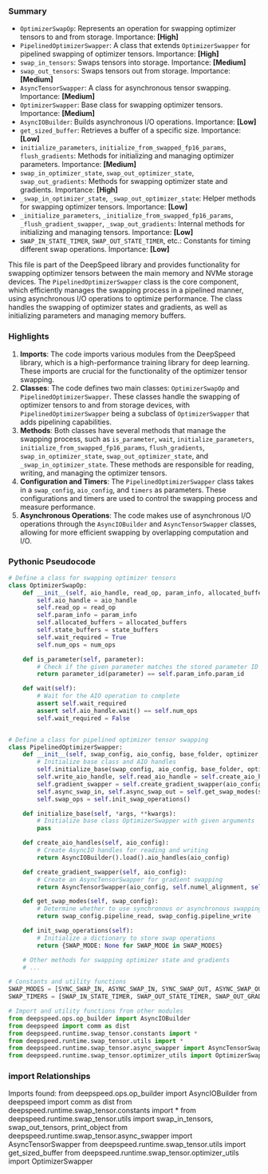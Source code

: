 

### Summary



* `OptimizerSwapOp`: Represents an operation for swapping optimizer tensors to and from storage. Importance: **[High]**
* `PipelinedOptimizerSwapper`: A class that extends `OptimizerSwapper` for pipelined swapping of optimizer tensors. Importance: **[High]**
* `swap_in_tensors`: Swaps tensors into storage. Importance: **[Medium]**
* `swap_out_tensors`: Swaps tensors out from storage. Importance: **[Medium]**
* `AsyncTensorSwapper`: A class for asynchronous tensor swapping. Importance: **[Medium]**  
* `OptimizerSwapper`: Base class for swapping optimizer tensors. Importance: **[Medium]**  
* `AsyncIOBuilder`: Builds asynchronous I/O operations. Importance: **[Low]**  
* `get_sized_buffer`: Retrieves a buffer of a specific size. Importance: **[Low]**  
* `initialize_parameters`, `initialize_from_swapped_fp16_params`, `flush_gradients`: Methods for initializing and managing optimizer parameters. Importance: **[Medium]**  
* `swap_in_optimizer_state`, `swap_out_optimizer_state`, `swap_out_gradients`: Methods for swapping optimizer state and gradients. Importance: **[High]**  
* `_swap_in_optimizer_state`, `_swap_out_optimizer_state`: Helper methods for swapping optimizer tensors. Importance: **[Low]**  
* `_initialize_parameters`, `_initialize_from_swapped_fp16_params`, `_flush_gradient_swapper`, `_swap_out_gradients`: Internal methods for initializing and managing tensors. Importance: **[Low]**  
* `SWAP_IN_STATE_TIMER`, `SWAP_OUT_STATE_TIMER`, etc.: Constants for timing different swap operations. Importance: **[Low]**  

This file is part of the DeepSpeed library and provides functionality for swapping optimizer tensors between the main memory and NVMe storage devices. The `PipelinedOptimizerSwapper` class is the core component, which efficiently manages the swapping process in a pipelined manner, using asynchronous I/O operations to optimize performance. The class handles the swapping of optimizer states and gradients, as well as initializing parameters and managing memory buffers.

### Highlights



1. **Imports**: The code imports various modules from the DeepSpeed library, which is a high-performance training library for deep learning. These imports are crucial for the functionality of the optimizer tensor swapping.
2. **Classes**: The code defines two main classes: `OptimizerSwapOp` and `PipelinedOptimizerSwapper`. These classes handle the swapping of optimizer tensors to and from storage devices, with `PipelinedOptimizerSwapper` being a subclass of `OptimizerSwapper` that adds pipelining capabilities.
3. **Methods**: Both classes have several methods that manage the swapping process, such as `is_parameter`, `wait`, `initialize_parameters`, `initialize_from_swapped_fp16_params`, `flush_gradients`, `swap_in_optimizer_state`, `swap_out_optimizer_state`, and `_swap_in_optimizer_state`. These methods are responsible for reading, writing, and managing the optimizer tensors.
4. **Configuration and Timers**: The `PipelinedOptimizerSwapper` class takes in a `swap_config`, `aio_config`, and `timers` as parameters. These configurations and timers are used to control the swapping process and measure performance.
5. **Asynchronous Operations**: The code makes use of asynchronous I/O operations through the `AsyncIOBuilder` and `AsyncTensorSwapper` classes, allowing for more efficient swapping by overlapping computation and I/O.

### Pythonic Pseudocode

```python
# Define a class for swapping optimizer tensors
class OptimizerSwapOp:
    def __init__(self, aio_handle, read_op, param_info, allocated_buffers, state_buffers, num_ops):
        self.aio_handle = aio_handle
        self.read_op = read_op
        self.param_info = param_info
        self.allocated_buffers = allocated_buffers
        self.state_buffers = state_buffers
        self.wait_required = True
        self.num_ops = num_ops

    def is_parameter(self, parameter):
        # Check if the given parameter matches the stored parameter ID
        return parameter_id(parameter) == self.param_info.param_id

    def wait(self):
        # Wait for the AIO operation to complete
        assert self.wait_required
        assert self.aio_handle.wait() == self.num_ops
        self.wait_required = False


# Define a class for pipelined optimizer tensor swapping
class PipelinedOptimizerSwapper:
    def __init__(self, swap_config, aio_config, base_folder, optimizer, largest_numel, device, dtype, timers):
        # Initialize base class and AIO handles
        self.initialize_base(swap_config, aio_config, base_folder, optimizer, largest_numel, device, dtype, timers)
        self.write_aio_handle, self.read_aio_handle = self.create_aio_handles(aio_config)
        self.gradient_swapper = self.create_gradient_swapper(aio_config)
        self.async_swap_in, self.async_swap_out = self.get_swap_modes(swap_config)
        self.swap_ops = self.init_swap_operations()

    def initialize_base(self, *args, **kwargs):
        # Initialize base class OptimizerSwapper with given arguments
        pass

    def create_aio_handles(self, aio_config):
        # Create AsyncIO handles for reading and writing
        return AsyncIOBuilder().load().aio_handles(aio_config)

    def create_gradient_swapper(self, aio_config):
        # Create an AsyncTensorSwapper for gradient swapping
        return AsyncTensorSwapper(aio_config, self.numel_alignment, self.timers)

    def get_swap_modes(self, swap_config):
        # Determine whether to use synchronous or asynchronous swapping for read and write
        return swap_config.pipeline_read, swap_config.pipeline_write

    def init_swap_operations(self):
        # Initialize a dictionary to store swap operations
        return {SWAP_MODE: None for SWAP_MODE in SWAP_MODES}

    # Other methods for swapping optimizer state and gradients
    # ...

# Constants and utility functions
SWAP_MODES = [SYNC_SWAP_IN, ASYNC_SWAP_IN, SYNC_SWAP_OUT, ASYNC_SWAP_OUT]
SWAP_TIMERS = [SWAP_IN_STATE_TIMER, SWAP_OUT_STATE_TIMER, SWAP_OUT_GRADIENT_TIMER, ASYNC_SWAP_IN_STATE_TIMER, ASYNC_SWAP_OUT_STATE_TIMER]

# Import and utility functions from other modules
from deepspeed.ops.op_builder import AsyncIOBuilder
from deepspeed import comm as dist
from deepspeed.runtime.swap_tensor.constants import *
from deepspeed.runtime.swap_tensor.utils import *
from deepspeed.runtime.swap_tensor.async_swapper import AsyncTensorSwapper
from deepspeed.runtime.swap_tensor.optimizer_utils import OptimizerSwapper
```


### import Relationships

Imports found:
from deepspeed.ops.op_builder import AsyncIOBuilder
from deepspeed import comm as dist
from deepspeed.runtime.swap_tensor.constants import *
from deepspeed.runtime.swap_tensor.utils import swap_in_tensors, swap_out_tensors, print_object
from deepspeed.runtime.swap_tensor.async_swapper import AsyncTensorSwapper
from deepspeed.runtime.swap_tensor.utils import get_sized_buffer
from deepspeed.runtime.swap_tensor.optimizer_utils import OptimizerSwapper